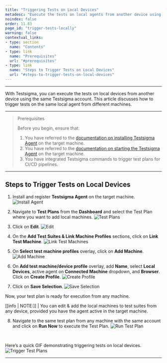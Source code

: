 ```yaml
---
title: "Triggering Tests on Local Devices"
metadesc: "Execute the tests on local agents from another device using the same Testsigma account | Learn how to trigger tests on local devices from different machines"
noindex: false
order: 11.83
page_id: "trigger-tests-locally"
warning: false
contextual_links:
- type: section
  name: "Contents"
- type: link
  name: "Prerequisites"
  url: "#prerequisites"
- type: link
  name: "Steps to Trigger Tests on Local Devices"
  url: "#steps-to-trigger-tests-on-local-devices"
---
```


---

With Testsigma, you can execute the tests on local devices from another device using the same Testsigma account. This article discusses how to trigger tests on the same local agent from different machines.

---

> <p id="prerequisites">Prerequisites</p>
> 
> Before you begin, ensure that: 
> 1. You have referred to the [documentation on installing Testsigma Agent](https://testsigma.com/docs/agent/setup-on-windows-mac-linux/) on the target machine.
> 2. You have referred to the [documentation on starting the Testsigma Agent](https://testsigma.com/docs/agent/setup-on-windows-mac-linux/#start-the-testsigma-agent-server-as-a-process) on the target machine.
> 3. You have integrated Testsigma commands to trigger test plans for CI/CD pipelines. 

---

## **Steps to Trigger Tests on Local Devices**

1. Install and register **Testsigma Agent** on the target machine.
![Install Agent](https://s3.amazonaws.com/static-docs.testsigma.com/new_images/projects/applications/laltsagins.png)

1. Navigate to **Test Plans** from the **Dashboard** and select the Test Plan where you want to add local machines. 
![Test Plans](https://s3.amazonaws.com/static-docs.testsigma.com/new_images/projects/applications/lalnavtp.png)

1. Click on **Edit**.
![Edit](https://s3.amazonaws.com/static-docs.testsigma.com/new_images/projects/applications/laledit.png)

1. On the **Add Test Suites & Link Machine Profiles** sections, click on **Link Test Machine**. 
![Link Test Machines](https://s3.amazonaws.com/static-docs.testsigma.com/new_images/projects/applications/lalltms.png)

1. On **Select test machine profiles** overlay, click on **Add Machine**. 
![Add Machine](https://s3.amazonaws.com/static-docs.testsigma.com/new_images/projects/applications/lalatm.png)

1. On **Add test machine/device profile** overlay, add **Name**, select **Local Devices**, active agent on **Connected Machine** dropdown, and **Browser**. Click on **Create Profile**. 
![Create Profile](https://s3.amazonaws.com/static-docs.testsigma.com/new_images/projects/applications/lalcp.png)

1. Click on **Save Selection**. 
![Save Selection](https://s3.amazonaws.com/static-docs.testsigma.com/new_images/projects/applications/lalss.png)

Now, your test plan is ready for execution from any machine. 

[[info | NOTE:]]
| You can edit & add the local machines to test suites from any device, provided you have the agent active in the target machine.  

8. Navigate to the same test plan from any machine with the same account and click on **Run Now** to execute the Test Plan.
![Run Test Plan](https://s3.amazonaws.com/static-docs.testsigma.com/new_images/projects/applications/lalnmrn.png)


<br>


Here’s a quick GIF demonstrating triggering tests on local devices.
![Trigger Test Plans](https://s3.amazonaws.com/static-docs.testsigma.com/new_images/projects/applications/TriggerTP.gif)


---